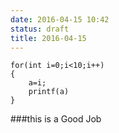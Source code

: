 ```yaml
---
date: 2016-04-15 10:42
status: draft
title: 2016-04-15
---
```


```
for(int i=0;i<10;i++)
{
    a=i;
    printf(a)
}
```
###this is a Good Job